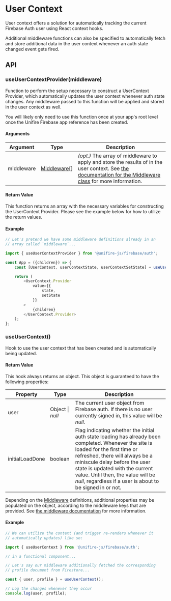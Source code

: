 # User Context

User context offers a solution for automatically tracking the current Firebase Auth user using React context hooks.

Additional middleware functions can also be specified to automatically fetch and store additional data in the user context whenever an auth state changed event gets fired.

## API

### useUserContextProvider(middleware)

Function to perform the setup necessary to construct a UserContext Provider, which automatically updates the user context whenever auth state changes. Any middleware passed to this function will be applied and stored in the user context as well.

You will likely only need to use this function once at your app's root level once the Unifire Firebase app reference has been created.

#### Arguments

| Argument | Type | Description |
| --- | --- | --- |
| middleware | [Middleware](/packages/firebase/docs/api/auth/middleware.md)\[\] | *(opt.)* The array of middleware to apply and store the results of in the user context. See [the documentation for the Middleware class](/packages/firebase/docs/api/auth/middleware.md) for more information. |

#### Return Value

This function returns an array with the necessary variables for constructing the UserContext Provider. Please see the example below for how to utilize the return values.

#### Example

```js
// Let's pretend we have some middleware definitions already in an
// array called `middleware`...

import { useUserContextProvider } from '@unifire-js/firebase/auth';

const App = ({children}) => {
    const [UserContext, userContextState, userContextSetState] = useUserContextProvider(middleware);

    return (
        <UserContext.Provider
            value={{
                state,
                setState
            }}
        >
            {children}
        </UserContext.Provider>
    );
};
```

### useUserContext()

Hook to use the user context that has been created and is automatically being updated.

#### Return Value

This hook always returns an object. This object is guaranteed to have the following properties:

| Property | Type | Description |
| --- | --- | --- |
| user | Object \| *null* | The current user object from Firebase auth. If there is no user currently signed in, this value will be *null*. |
| initialLoadDone | boolean | Flag indicating whether the initial auth state loading has already been completed. Whenever the site is loaded for the first time or refreshed, there will always be a miniscule delay before the user state is updated with the current value. Until then, the value will be *null*, regardless if a user is about to be signed in or not. |

Depending on the [Middleware](/packages/firebase/docs/api/auth/middleware.md) definitions, additional properties may be populated on the object, according to the middleware keys that are provided. See [the middleware documentation](/packages/firebase/docs/api/auth/middleware.md) for more information.

#### Example

```js
// We can utilize the context (and trigger re-renders whenever it
// automatically updates) like so:

import { useUserContext } from '@unifire-js/firebase/auth';

// in a functional component...

// Let's say our middleware additionally fetched the corresponding
// profile document from Firestore...

const { user, profile } = useUserContext();

// Log the changes whenever they occur
console.log(user, profile);
```